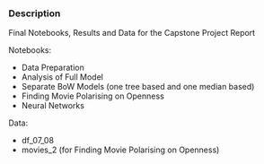 ### Description

Final Notebooks, Results and Data for the Capstone Project Report

Notebooks:
- Data Preparation
- Analysis of Full Model
- Separate BoW Models (one tree based and one median based)
- Finding Movie Polarising on Openness
- Neural Networks

Data:
- df_07_08 
- movies_2 (for Finding Movie Polarising on Openness)